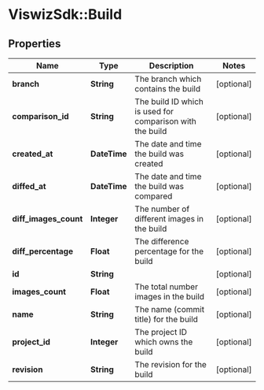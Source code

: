 # ViswizSdk::Build

## Properties
Name | Type | Description | Notes
------------ | ------------- | ------------- | -------------
**branch** | **String** | The branch which contains the build | [optional] 
**comparison_id** | **String** | The build ID which is used for comparison with the build | [optional] 
**created_at** | **DateTime** | The date and time the build was created | [optional] 
**diffed_at** | **DateTime** | The date and time the build was compared | [optional] 
**diff_images_count** | **Integer** | The number of different images in the build | [optional] 
**diff_percentage** | **Float** | The difference percentage for the build | [optional] 
**id** | **String** |  | [optional] 
**images_count** | **Float** | The total number images in the build | [optional] 
**name** | **String** | The name (commit title) for the build | [optional] 
**project_id** | **Integer** | The project ID which owns the build | [optional] 
**revision** | **String** | The revision for the build | [optional] 


